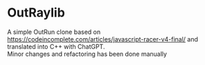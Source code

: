 # OutRaylib

A simple OutRun clone based on https://codeincomplete.com/articles/javascript-racer-v4-final/ and translated into C++ with ChatGPT.  
Minor changes and refactoring has been done manually
